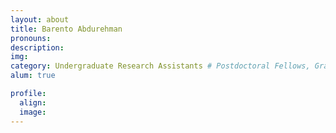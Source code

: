 ```yaml
---
layout: about
title: Barento Abdurehman
pronouns:
description:
img:
category: Undergraduate Research Assistants # Postdoctoral Fellows, Graduate Students, Postbac Research Assistants, Undergraduate Research Assistants
alum: true

profile:
  align:
  image:
---
```

